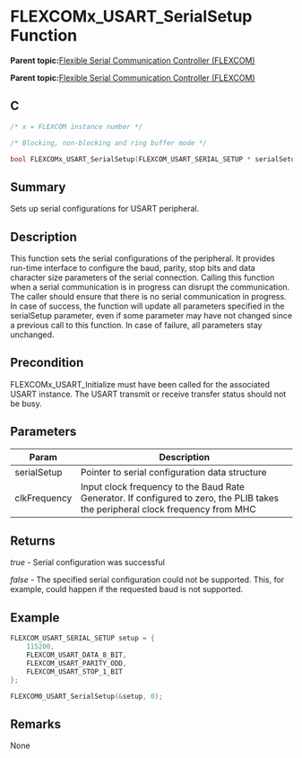 # FLEXCOMx\_USART\_SerialSetup Function

**Parent topic:**[Flexible Serial Communication Controller \(FLEXCOM\)](GUID-137968B9-4089-44C6-9B5A-2F30929F6852.md)

**Parent topic:**[Flexible Serial Communication Controller \(FLEXCOM\)](GUID-1F0CC449-4122-4C77-A199-A7874C524FDD.md)

## C

```c
/* x = FLEXCOM instance number */

/* Blocking, non-blocking and ring buffer mode */

bool FLEXCOMx_USART_SerialSetup(FLEXCOM_USART_SERIAL_SETUP * serialSetup, uint32_t clkFrequency)
```

## Summary

Sets up serial configurations for USART peripheral.

## Description

This function sets the serial configurations of the peripheral. It provides run-time interface to configure the baud, parity, stop bits and data character size parameters of the serial connection. Calling this function when a serial communication is in progress can disrupt the communication. The caller should ensure that there is no serial communication in progress. In case of success, the function will update all parameters specified in the serialSetup parameter, even if some parameter may have not changed since a previous call to this function. In case of failure, all parameters stay unchanged.

## Precondition

FLEXCOMx\_USART\_Initialize must have been called for the associated USART instance. The USART transmit or receive transfer status should not be busy.

## Parameters

|Param|Description|
|-----|-----------|
|serialSetup|Pointer to serial configuration data structure|
|clkFrequency|Input clock frequency to the Baud Rate Generator. If configured to zero, the PLIB takes the peripheral clock frequency from MHC|

## Returns

*true* - Serial configuration was successful

*false* - The specified serial configuration could not be supported. This, for example, could happen if the requested baud is not supported.

## Example

```c
FLEXCOM_USART_SERIAL_SETUP setup = {
    115200,
    FLEXCOM_USART_DATA_8_BIT,
    FLEXCOM_USART_PARITY_ODD,
    FLEXCOM_USART_STOP_1_BIT
};

FLEXCOM0_USART_SerialSetup(&setup, 0);
```

## Remarks

None

